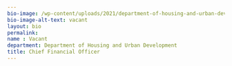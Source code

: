 ```yaml
---
bio-image: /wp-content/uploads/2021/department-of-housing-and-urban-development.png
bio-image-alt-text: vacant
layout: bio
permalink: 
name : Vacant
department: Department of Housing and Urban Development
title: Chief Financial Officer
---
```


